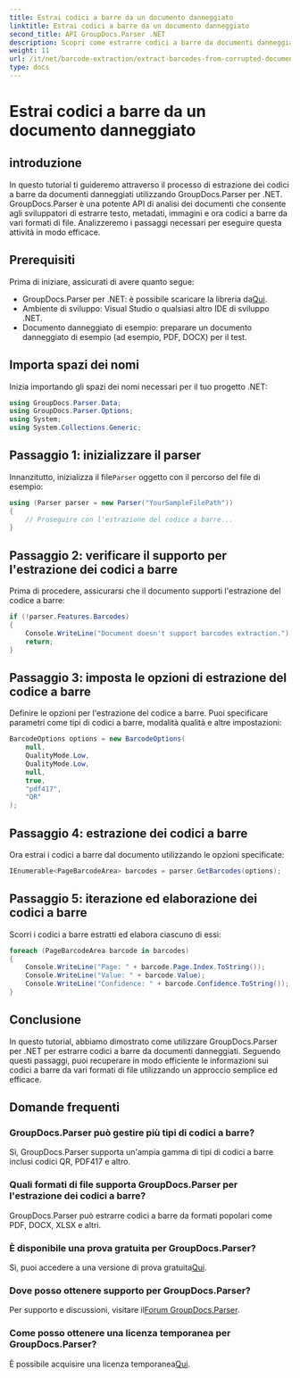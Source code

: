 ```yaml
---
title: Estrai codici a barre da un documento danneggiato
linktitle: Estrai codici a barre da un documento danneggiato
second_title: API GroupDocs.Parser .NET
description: Scopri come estrarre codici a barre da documenti danneggiati utilizzando GroupDocs.Parser per .NET. Tutorial completo con istruzioni passo passo.
weight: 11
url: /it/net/barcode-extraction/extract-barcodes-from-corrupted-document/
type: docs
---
```

# Estrai codici a barre da un documento danneggiato

## introduzione
In questo tutorial ti guideremo attraverso il processo di estrazione dei codici a barre da documenti danneggiati utilizzando GroupDocs.Parser per .NET. GroupDocs.Parser è una potente API di analisi dei documenti che consente agli sviluppatori di estrarre testo, metadati, immagini e ora codici a barre da vari formati di file. Analizzeremo i passaggi necessari per eseguire questa attività in modo efficace.
## Prerequisiti
Prima di iniziare, assicurati di avere quanto segue:
-  GroupDocs.Parser per .NET: è possibile scaricare la libreria da[Qui](https://releases.groupdocs.com/parser/net/).
- Ambiente di sviluppo: Visual Studio o qualsiasi altro IDE di sviluppo .NET.
- Documento danneggiato di esempio: preparare un documento danneggiato di esempio (ad esempio, PDF, DOCX) per il test.

## Importa spazi dei nomi
Inizia importando gli spazi dei nomi necessari per il tuo progetto .NET:
```csharp
using GroupDocs.Parser.Data;
using GroupDocs.Parser.Options;
using System;
using System.Collections.Generic;
```
## Passaggio 1: inizializzare il parser
 Innanzitutto, inizializza il file`Parser` oggetto con il percorso del file di esempio:
```csharp
using (Parser parser = new Parser("YourSampleFilePath"))
{
    // Proseguire con l'estrazione del codice a barre...
}
```
## Passaggio 2: verificare il supporto per l'estrazione dei codici a barre
Prima di procedere, assicurarsi che il documento supporti l'estrazione del codice a barre:
```csharp
if (!parser.Features.Barcodes)
{
    Console.WriteLine("Document doesn't support barcodes extraction.");
    return;
}
```
## Passaggio 3: imposta le opzioni di estrazione del codice a barre
Definire le opzioni per l'estrazione del codice a barre. Puoi specificare parametri come tipi di codici a barre, modalità qualità e altre impostazioni:
```csharp
BarcodeOptions options = new BarcodeOptions(
    null,
    QualityMode.Low,
    QualityMode.Low,
    null,
    true,
    "pdf417",
    "QR"
);
```
## Passaggio 4: estrazione dei codici a barre
Ora estrai i codici a barre dal documento utilizzando le opzioni specificate:
```csharp
IEnumerable<PageBarcodeArea> barcodes = parser.GetBarcodes(options);
```
## Passaggio 5: iterazione ed elaborazione dei codici a barre
Scorri i codici a barre estratti ed elabora ciascuno di essi:
```csharp
foreach (PageBarcodeArea barcode in barcodes)
{
    Console.WriteLine("Page: " + barcode.Page.Index.ToString());
    Console.WriteLine("Value: " + barcode.Value);
    Console.WriteLine("Confidence: " + barcode.Confidence.ToString());
}
```

## Conclusione
In questo tutorial, abbiamo dimostrato come utilizzare GroupDocs.Parser per .NET per estrarre codici a barre da documenti danneggiati. Seguendo questi passaggi, puoi recuperare in modo efficiente le informazioni sui codici a barre da vari formati di file utilizzando un approccio semplice ed efficace.

## Domande frequenti
### GroupDocs.Parser può gestire più tipi di codici a barre?
Sì, GroupDocs.Parser supporta un'ampia gamma di tipi di codici a barre inclusi codici QR, PDF417 e altro.
### Quali formati di file supporta GroupDocs.Parser per l'estrazione dei codici a barre?
GroupDocs.Parser può estrarre codici a barre da formati popolari come PDF, DOCX, XLSX e altri.
### È disponibile una prova gratuita per GroupDocs.Parser?
 Sì, puoi accedere a una versione di prova gratuita[Qui](https://releases.groupdocs.com/).
### Dove posso ottenere supporto per GroupDocs.Parser?
 Per supporto e discussioni, visitare il[Forum GroupDocs.Parser](https://forum.groupdocs.com/c/parser/17).
### Come posso ottenere una licenza temporanea per GroupDocs.Parser?
 È possibile acquisire una licenza temporanea[Qui](https://purchase.groupdocs.com/temporary-license/).